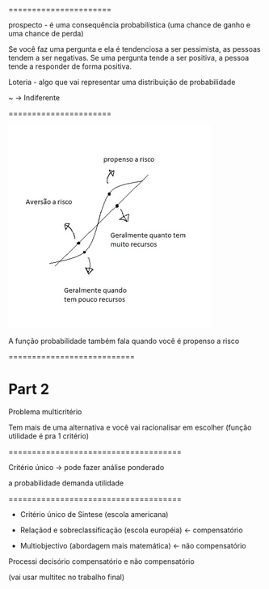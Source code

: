 ======================

prospecto - é uma consequência probabilística (uma chance de ganho e uma chance de perda)

Se você faz uma pergunta e ela é tendenciosa a ser pessimista, as pessoas tendem a ser negativas. Se uma pergunta tende a ser positiva, a pessoa tende a responder de forma positiva.

Loteria - algo que vai representar uma distribuição de probabilidade

~ -> Indiferente 

======================

<img src=".assets/averarisco.jpg">

A função probabilidade também fala quando você é propenso a risco

===========================

# Part 2

Problema multicritério

 Tem mais de uma alternativa e você vai racionalisar em escolher (função utilidade é pra 1 critério)
 
 =====================================
 
 Critério único -> pode fazer análise ponderado 
 
 a probabilidade demanda utilidade

=====================================

- Critério único de Sintese (escola americana)

- Relaçãod e sobreclassificação (escola européia) <- compensatório

- Multiobjectivo (abordagem mais matemática) <- não compensatório

Processi decisório compensatório e não compensatório

(vai usar multitec no trabalho final)
